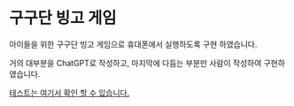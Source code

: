 # 구구단 빙고 게임

아이들을 위한 구구단 빙고 게임으로 휴대폰에서 실행하도록 구현 하였습니다.

거의 대부분을 ChatGPT로 작성하고, 마지막에 다듬는 부분만 사람이 작성하여 구현하였습니다.

[테스트는 여기서 확인 할 수 있습니다.](https://gujc71.github.io/Multiplication-Table/)
